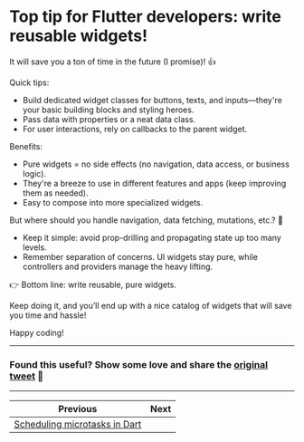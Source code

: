 # Top tip for Flutter developers: write reusable widgets!

It will save you a ton of time in the future (I promise)! 👍

Quick tips:

- Build dedicated widget classes for buttons, texts, and inputs—they're your basic building blocks and styling heroes.
- Pass data with properties or a neat data class.
- For user interactions, rely on callbacks to the parent widget.

Benefits:

- Pure widgets = no side effects (no navigation, data access, or business logic).
- They're a breeze to use in different features and apps (keep improving them as needed).
- Easy to compose into more specialized widgets.

But where should you handle navigation, data fetching, mutations, etc.? 🤔

- Keep it simple: avoid prop-drilling and propagating state up too many levels.
- Remember separation of concerns. UI widgets stay pure, while controllers and providers manage the heavy lifting.

👉 Bottom line: write reusable, pure widgets.

Keep doing it, and you’ll end up with a nice catalog of widgets that will save you time and hassle!

Happy coding!

---

### Found this useful? Show some love and share the [original tweet](https://twitter.com/biz84/status/1755923275048247789) 🙏

---

| Previous | Next |
| -------- | ---- |
| [Scheduling microtasks in Dart](../0144-scheduling-microtasks/index.md) |  |

